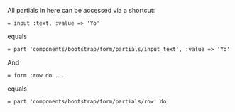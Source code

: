 All partials in here can be accessed via a shortcut:

	= input :text, :value => 'Yo'

equals

	= part 'components/bootstrap/form/partials/input_text', :value => 'Yo'

And

	= form :row do ...

equals

	= part 'components/bootstrap/form/partials/row' do
